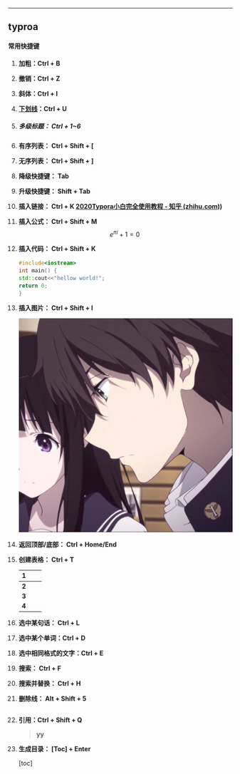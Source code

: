 ****

## **typroa**



#### **常用快捷键**

1. **加粗：Ctrl + B**		

2. **撤销：Ctrl + Z**

3. **斜体：Ctrl + I**

4. **<u>下划线</u>：Ctrl + U**

5. ##### **多级标题： Ctrl + 1~6**

6. **有序列表： Ctrl + Shift + [**

7. **无序列表： Ctrl + Shift + ]**

8. **降级快捷键： Tab**

9. **升级快捷键： Shift + Tab**

10. **插入链接： Ctrl + K  [2020Typora小白完全使用教程 - 知乎 (zhihu.com)](https://zhuanlan.zhihu.com/p/293557841))**

11. **插入公式： Ctrl + Shift + M**
    $$
    e^{\pi i} + 1 = 0\
    $$
    
12. **插入代码： Ctrl + Shift + K**

    ```c++
    #include<iostream>  
    int main() {
    std::cout<<"hellow world!";
    return 0;
    }
    ```

    

13. **插入图片： Ctrl + Shift + I**

    **![](p0.jpg)**

14. **返回顶部/底部： Ctrl + Home/End**

15. **创建表格： Ctrl + T**

    | **1** |      |      |
    | ----- | ---- | ---- |
    | **2** |      |      |
    | **3** |      |      |
    | **4** |      |      |

16. **选中某句话： Ctrl + L**

17. **选中某个单词：Ctrl + D**

18. **选中相同格式的文字：Ctrl + E**

19. **搜索： Ctrl + F**

20. **搜索并替换： Ctrl + H**

21. **删除线： Alt + Shift + 5**

    ~~~~

22. **引用：Ctrl + Shift + Q**

    > **yy**

23. **生成目录： [Toc] + Enter**

    [toc]

    














